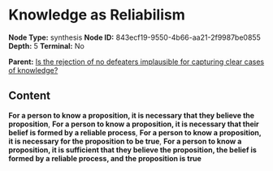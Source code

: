 # Knowledge as Reliabilism

**Node Type:** synthesis
**Node ID:** 843ecf19-9550-4b66-aa21-2f9987be0855
**Depth:** 5
**Terminal:** No

**Parent:** [Is the rejection of no defeaters implausible for capturing clear cases of knowledge?](is-the-rejection-of-no-defeaters-implausible-for-capturing-clear-cases-of-knowledge-antithesis-a1a8a45e-4ba7-477e-84f7-1d5b0bdccb4b.md)

## Content

**For a person to know a proposition, it is necessary that they believe the proposition**, **For a person to know a proposition, it is necessary that their belief is formed by a reliable process**, **For a person to know a proposition, it is necessary for the proposition to be true**, **For a person to know a proposition, it is sufficient that they believe the proposition, the belief is formed by a reliable process, and the proposition is true**
